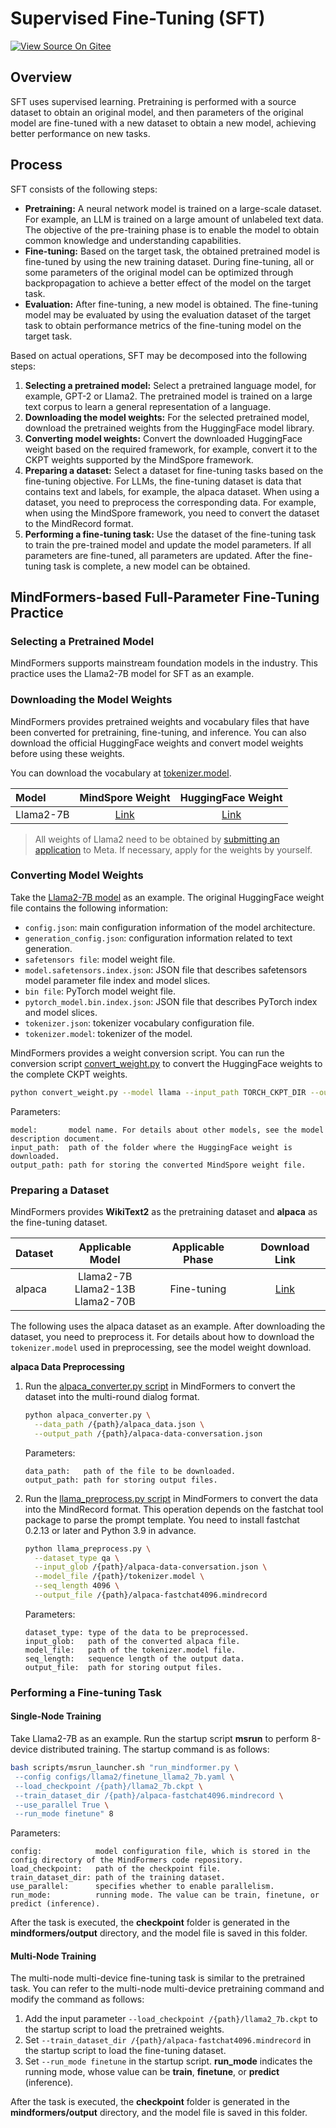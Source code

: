 # Supervised Fine-Tuning (SFT)

[![View Source On Gitee](https://mindspore-website.obs.cn-north-4.myhuaweicloud.com/website-images/r2.4.0/resource/_static/logo_source_en.svg)](https://gitee.com/mindspore/docs/blob/r2.4.0/docs/mindformers/docs/source_en/usage/sft_tuning.md)

## Overview

SFT uses supervised learning. Pretraining is performed with a source dataset to obtain an original model, and then parameters of the original model are fine-tuned with a new dataset to obtain a new model, achieving better performance on new tasks.

## Process

SFT consists of the following steps:

- **Pretraining:**
  A neural network model is trained on a large-scale dataset. For example, an LLM is trained on a large amount of unlabeled text data. The objective of the pre-training phase is to enable the model to obtain common knowledge and understanding capabilities.
- **Fine-tuning:**
  Based on the target task, the obtained pretrained model is fine-tuned by using the new training dataset. During fine-tuning, all or some parameters of the original model can be optimized through backpropagation to achieve a better effect of the model on the target task.
- **Evaluation:**
  After fine-tuning, a new model is obtained. The fine-tuning model may be evaluated by using the evaluation dataset of the target task to obtain performance metrics of the fine-tuning model on the target task.

Based on actual operations, SFT may be decomposed into the following steps:

1. **Selecting a pretrained model:**
   Select a pretrained language model, for example, GPT-2 or Llama2. The pretrained model is trained on a large text corpus to learn a general representation of a language.
2. **Downloading the model weights:**
   For the selected pretrained model, download the pretrained weights from the HuggingFace model library.
3. **Converting model weights:**
   Convert the downloaded HuggingFace weight based on the required framework, for example, convert it to the CKPT weights supported by the MindSpore framework.
4. **Preparing a dataset:**
   Select a dataset for fine-tuning tasks based on the fine-tuning objective. For LLMs, the fine-tuning dataset is data that contains text and labels, for example, the alpaca dataset. When using a dataset, you need to preprocess the corresponding data. For example, when using the MindSpore framework, you need to convert the dataset to the MindRecord format.
5. **Performing a fine-tuning task:**
   Use the dataset of the fine-tuning task to train the pre-trained model and update the model parameters. If all parameters are fine-tuned, all parameters are updated. After the fine-tuning task is complete, a new model can be obtained.

## MindFormers-based Full-Parameter Fine-Tuning Practice

### Selecting a Pretrained Model

MindFormers supports mainstream foundation models in the industry. This practice uses the Llama2-7B model for SFT as an example.

### Downloading the Model Weights

MindFormers provides pretrained weights and vocabulary files that have been converted for pretraining, fine-tuning, and inference. You can also download the official HuggingFace weights and convert model weights before using these weights.

You can download the vocabulary at [tokenizer.model](https://ascend-repo-modelzoo.obs.cn-east-2.myhuaweicloud.com/MindFormers/llama2/tokenizer.model).

| Model     |    MindSpore Weight   |     HuggingFace Weight        |
|:----------|:------------------------:| :----------------------: |
| Llama2-7B |  [Link](https://ascend-repo-modelzoo.obs.cn-east-2.myhuaweicloud.com/MindFormers/llama2/llama2_7b.ckpt)      | [Link](https://huggingface.co/meta-llama/Llama-2-7b-hf) |

> All weights of Llama2 need to be obtained by [submitting an application](https://ai.meta.com/resources/models-and-libraries/llama-downloads) to Meta. If necessary, apply for the weights by yourself.

### Converting Model Weights

Take the [Llama2-7B model](https://huggingface.co/meta-llama/Llama-2-7b-hf/tree/main) as an example. The original HuggingFace weight file contains the following information:<br>

- `config.json`: main configuration information of the model architecture.<br>
- `generation_config.json`: configuration information related to text generation.<br>
- `safetensors file`: model weight file.<br>
- `model.safetensors.index.json`: JSON file that describes safetensors model parameter file index and model slices.<br>
- `bin file`: PyTorch model weight file.<br>
- `pytorch_model.bin.index.json`: JSON file that describes PyTorch index and model slices.<br>
- `tokenizer.json`: tokenizer vocabulary configuration file.<br>
- `tokenizer.model`: tokenizer of the model.<br>

MindFormers provides a weight conversion script. You can run the conversion script [convert_weight.py](https://gitee.com/mindspore/mindformers/blob/r1.3.0/convert_weight.py) to convert the HuggingFace weights to the complete CKPT weights.

```bash
python convert_weight.py --model llama --input_path TORCH_CKPT_DIR --output_path {path}/MS_CKPT_NAME
```

Parameters:

```commandline
model:       model name. For details about other models, see the model description document.
input_path:  path of the folder where the HuggingFace weight is downloaded.
output_path: path for storing the converted MindSpore weight file.
```

### Preparing a Dataset

MindFormers provides **WikiText2** as the pretraining dataset and **alpaca** as the fine-tuning dataset.

| Dataset    |                 Applicable Model                 |   Applicable Phase   |              Download Link     |
|:----------|:-------------------------------------:|:---------:| :--------------------------------------------------------------------------------------------------------------------------------------------------------------: |
| alpaca    | Llama2-7B<br>Llama2-13B<br>Llama2-70B |    Fine-tuning    |                   [Link](https://github.com/tatsu-lab/stanford_alpaca/blob/main/alpaca_data.json)                   |

The following uses the alpaca dataset as an example. After downloading the dataset, you need to preprocess it. For details about how to download the `tokenizer.model` used in preprocessing, see the model weight download.

**alpaca Data Preprocessing**

1. Run the [alpaca_converter.py script](https://gitee.com/mindspore/mindformers/blob/r1.3.0/mindformers/tools/dataset_preprocess/llama/alpaca_converter.py) in MindFormers to convert the dataset into the multi-round dialog format.

    ```bash
    python alpaca_converter.py \
      --data_path /{path}/alpaca_data.json \
      --output_path /{path}/alpaca-data-conversation.json
    ```

    Parameters:

    ```commandline
    data_path:   path of the file to be downloaded.
    output_path: path for storing output files.
    ```

2. Run the [llama_preprocess.py script](https://gitee.com/mindspore/mindformers/blob/r1.3.0/mindformers/tools/dataset_preprocess/llama/llama_preprocess.py) in MindFormers to convert the data into the MindRecord format. This operation depends on the fastchat tool package to parse the prompt template. You need to install fastchat 0.2.13 or later and Python 3.9 in advance.

    ```bash
    python llama_preprocess.py \
      --dataset_type qa \
      --input_glob /{path}/alpaca-data-conversation.json \
      --model_file /{path}/tokenizer.model \
      --seq_length 4096 \
      --output_file /{path}/alpaca-fastchat4096.mindrecord
    ```

    Parameters:

    ```commandline
    dataset_type: type of the data to be preprocessed.
    input_glob:   path of the converted alpaca file.
    model_file:   path of the tokenizer.model file.
    seq_length:   sequence length of the output data.
    output_file:  path for storing output files.
    ```

### Performing a Fine-tuning Task

#### Single-Node Training

Take Llama2-7B as an example. Run the startup script **msrun** to perform 8-device distributed training. The startup command is as follows:

```bash
bash scripts/msrun_launcher.sh "run_mindformer.py \
 --config configs/llama2/finetune_llama2_7b.yaml \
 --load_checkpoint /{path}/llama2_7b.ckpt \
 --train_dataset_dir /{path}/alpaca-fastchat4096.mindrecord \
 --use_parallel True \
 --run_mode finetune" 8
```

Parameters:

```commandline
config:            model configuration file, which is stored in the config directory of the MindFormers code repository.
load_checkpoint:   path of the checkpoint file.
train_dataset_dir: path of the training dataset.
use_parallel:      specifies whether to enable parallelism.
run_mode:          running mode. The value can be train, finetune, or predict (inference).
```

After the task is executed, the **checkpoint** folder is generated in the **mindformers/output** directory, and the model file is saved in this folder.

#### Multi-Node Training

The multi-node multi-device fine-tuning task is similar to the pretrained task. You can refer to the multi-node multi-device pretraining command and modify the command as follows:

1. Add the input parameter `--load_checkpoint /{path}/llama2_7b.ckpt` to the startup script to load the pretrained weights.
2. Set `--train_dataset_dir /{path}/alpaca-fastchat4096.mindrecord` in the startup script to load the fine-tuning dataset.
3. Set `--run_mode finetune` in the startup script. **run_mode** indicates the running mode, whose value can be **train**, **finetune**, or **predict** (inference).

After the task is executed, the **checkpoint** folder is generated in the **mindformers/output** directory, and the model file is saved in this folder.

